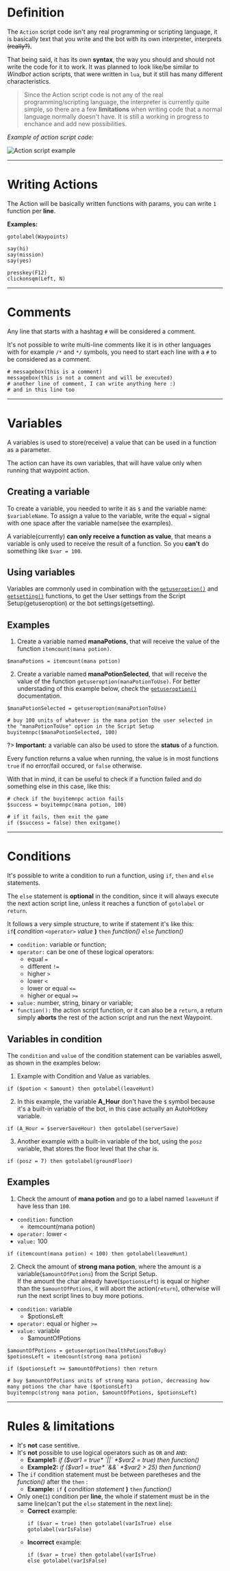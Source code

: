 #
# Definition

The `Action` script code isn't any real programming or scripting language, it is basically text that you write and the bot with its own interpreter, interprets ~~(really?)~~.

That being said, it has its own **syntax**, the way you should and should not write the code for it to work. It was planned to look like/be similar to *Windbot* action scripts, that were written in `lua`, but it still has many different characteristics.

> Since the Action script code is not any of the real programming/scripting language, the interpreter is currently quite simple, so there are a few **limitations** when writing code that a normal language normally doesn't have. It is still a working in progress to enchance and add new possibilities.

*Example of action script code:*

![Action script example](../_media/cavebot/action/action_code.png)


---


# Writing Actions
The Action will be basically written functions with params, you can write `1` function per **line**.

**Examples:**
``` action
gotolabel(Waypoints)
```
``` action
say(hi)
say(mission)
say(yes)
```
``` action
presskey(F12)
clickonsqm(Left, N)
```

---

# Comments

Any line that starts with a hashtag `#` will be considered a comment.

It's not possible to write multi-line comments like it is in other languages with for example `/*` and `*/` symbols, you need to start each line with a `#` to be considered as a comment.

``` action
# messagebox(this is a comment)
messagebox(this is not a comment and will be executed)
# another line of comment, I can write anything here :)
# and in this line too
```

---

# Variables

A variables is used to store(receive) a value that can be used in a function as a parameter.

The action can have its own variables, that will have value only when running that waypoint action. 


## Creating a variable

To create a variable, you needed to write it as `$` and the variable name: `$variableName`. To assign a value to the variable, write the equal `=` signal with one space after the variable name(see the examples).

A variable(currently) **can only receive a function as value**, that means a variable is only used to receive the result of a function. So you **can't** do something like `$var = 100`.

## Using variables

Variables are commonly used in combination with the [`getuseroption()`](cavebot/functions/getuseroption.md) and [`getsetting()`](cavebot/functions/getsetting.md) functions, to get the User settings from the Script Setup(getuseroption) or the bot settings(getsetting).


## Examples

1. Create a variable named **manaPotions**, that will receive the value of the function `itemcount(mana potion)`.
``` action
$manaPotions = itemcount(mana potion)
```

2. Create a variable named **manaPotionSelected**, that will receive the value of the function `getuseroption(manaPotionToUse)`. For better understading of this example below, check the [`getuseroption()`](cavebot/functions/getuseroption.md) documentation.

``` action
$manaPotionSelected = getuseroption(manaPotionToUse)

# buy 100 units of whatever is the mana potion the user selected in the "manaPotionToUse" option in the Script Setup
buyitemnpc($manaPotionSelected, 100)
```

?> **Important:** a variable can also be used to store the **status** of a function.

Every function returns a value when running, the value is in most functions `true` if no error/fail occured, or `false` otherwise.

With that in mind, it can be useful to check if a function failed and do something else in this case, like this:

``` action
# check if the buyitemnpc action fails
$success = buyitemnpc(mana potion, 100)

# if it fails, then exit the game
if ($success = false) then exitgame()
```

---

# Conditions

It's possible to write a condition to run a function, using `if`, `then` and `else` statements.

The `else` statement is **optional** in the condition, since it will always execute the next action script line, unless it reaches a function of `gotolabel` or `return`.

It follows a very simple structure, to write if statement it's like this:<br>
`if`**(** *condition* `<operator>` *value* **)** `then` *function()* `else` *function()*

- `condition:` variable or function;
- `operator:` can be one of these logical operators:
  - equal `=`
  - different `!=`
  - higher `>`
  - lower `<`
  - lower or equal `<=`
  - higher or equal `>=`
- `value:` number, string, binary or variable;
- `function():` the action script function, or it can also be a `return`, a return simply **aborts** the rest of the action script and run the next Waypoint.


## Variables in condition

The `condition` and `value` of the condition statement can be variables aswell, as shown in the examples below:

1. Example with Condition and Value as variables.

``` action
if ($potion < $amount) then gotolabel(leaveHunt)
```

2. In this example, the variable **A_Hour** don't have the `$` symbol because it's a built-in variable of the bot, in this case actually an AutoHotkey variable.

``` action
if (A_Hour = $serverSaveHour) then gotolabel(serverSave)
```

3. Another example with a built-in variable of the bot, using the `posz` variable, that stores the floor level that the char is.

``` action
if (posz = 7) then gotolabel(groundFloor)
```

## Examples

1. Check the amount of **mana potion** and go to a label named `leaveHunt` if have less than `100`.
- `condition:` function
  - itemcount(mana potion)
- `operator:` lower `<`
- `value:` 100

``` action
if (itemcount(mana potion) < 100) then gotolabel(leaveHunt)
```

2. Check the amount of **strong mana potion**, where the amount is a variable(`$amountOfPotions`) from the Script Setup.
<br>If the amount the char already have(`$potionsLeft`) is equal or higher than the `$amountOfPotions`, it will abort the action(`return`), otherwise will run the next script lines to buy more potions.
- `condition:` variable
  - $potionsLeft
- `operator:` equal or higher `>=`
- `value:` variable
  - $amountOfPotions

``` action
$amountOfPotions = getuseroption(healthPotionsToBuy)
$potionsLeft = itemcount(strong mana potion)

if ($potionsLeft >= $amountOfPotions) then return

# buy $amountOfPotions units of strong mana potion, decreasing how many potions the char have ($potionsLeft)
buyitemnpc(strong mana potion, $amountOfPotions, $potionsLeft)
```

---

# Rules & limitations

- It's **not** case sentitive.
- It's **not** possible to use logical operators such as `OR` and `AND`:
  - **Example1:** *if ($var1 = true* `||` *$var2 = true) then function()* 
  - **Example2:** *if ($var1 = true* `&&` *$var2 > 25) then function()* 
- The `if` condition statement must be between paretheses and the *function()* after the `then` :
  - **Example:** `if` **(** *condition statement* **)** `then` *function()*
- Only one(`1`) condition per **line**, the whole if statement must be in the same line(can't put the `else` statement in the next line):
  - **Correct** example: 
    ``` action
	if ($var = true) then gotolabel(varIsTrue) else gotolabel(varIsFalse)
	```
  - **Incorrect** example: 
    ``` action
	if ($var = true) then gotolabel(varIsTrue)
	else gotolabel(varIsFalse)
	```

